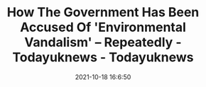 ---
"title": "How The Government Has Been Accused Of 'Environmental Vandalism' – Repeatedly - Todayuknews - Todayuknews"
"date": "2021-10-18 16:6:50"
"feed_name": "GOOGLENEWSDRILLING"
"feed_website": "https://news.google.com/search?q=drilling%2Bincident&hl=en-US&gl=US&ceid=US:en"
"feed_rss": "https://news.google.com/rss/search?q=drilling%2Bincident&hl=en-US&gl=US&ceid=US:en"
"link": "https://todayuknews.com/politics/how-the-government-has-been-accused-of-environmental-vandalism-repeatedly/"
"source": "{'href': 'https://todayuknews.com', 'title': 'Todayuknews'}"
"file": "_posts/2021-1-1-a5c11943eca854ee3aebc4cbcb8ec7adea0da3f1.md"
"accident": "0"
"drilling": "0"
"represented_by": "0"
"dead": "0"
"injured": "0"
"arrested": "0"
"place": "unknown place"
"where": "unknown site"
"causes": "unknown"
"place_uri": "unknown place"
---